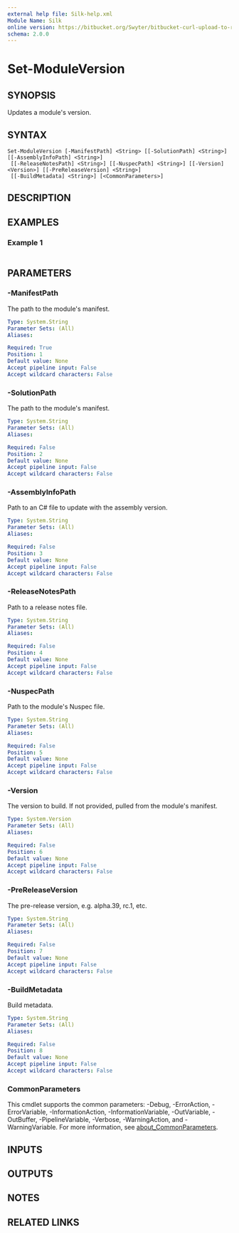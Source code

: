 ```yaml
---
external help file: Silk-help.xml
Module Name: Silk
online version: https://bitbucket.org/Swyter/bitbucket-curl-upload-to-repo-downloads
schema: 2.0.0
---
```


# Set-ModuleVersion

## SYNOPSIS
Updates a module's version.

## SYNTAX

```
Set-ModuleVersion [-ManifestPath] <String> [[-SolutionPath] <String>] [[-AssemblyInfoPath] <String>]
 [[-ReleaseNotesPath] <String>] [[-NuspecPath] <String>] [[-Version] <Version>] [[-PreReleaseVersion] <String>]
 [[-BuildMetadata] <String>] [<CommonParameters>]
```

## DESCRIPTION


## EXAMPLES

### Example 1
```powershell

```



## PARAMETERS

### -ManifestPath
The path to the module's manifest.

```yaml
Type: System.String
Parameter Sets: (All)
Aliases:

Required: True
Position: 1
Default value: None
Accept pipeline input: False
Accept wildcard characters: False
```

### -SolutionPath
The path to the module's manifest.

```yaml
Type: System.String
Parameter Sets: (All)
Aliases:

Required: False
Position: 2
Default value: None
Accept pipeline input: False
Accept wildcard characters: False
```

### -AssemblyInfoPath
Path to an C# file to update with the assembly version.

```yaml
Type: System.String
Parameter Sets: (All)
Aliases:

Required: False
Position: 3
Default value: None
Accept pipeline input: False
Accept wildcard characters: False
```

### -ReleaseNotesPath
Path to a release notes file.

```yaml
Type: System.String
Parameter Sets: (All)
Aliases:

Required: False
Position: 4
Default value: None
Accept pipeline input: False
Accept wildcard characters: False
```

### -NuspecPath
Path to the module's Nuspec file.

```yaml
Type: System.String
Parameter Sets: (All)
Aliases:

Required: False
Position: 5
Default value: None
Accept pipeline input: False
Accept wildcard characters: False
```

### -Version
The version to build.
If not provided, pulled from the module's manifest.

```yaml
Type: System.Version
Parameter Sets: (All)
Aliases:

Required: False
Position: 6
Default value: None
Accept pipeline input: False
Accept wildcard characters: False
```

### -PreReleaseVersion
The pre-release version, e.g.
alpha.39, rc.1, etc.

```yaml
Type: System.String
Parameter Sets: (All)
Aliases:

Required: False
Position: 7
Default value: None
Accept pipeline input: False
Accept wildcard characters: False
```

### -BuildMetadata
Build metadata.

```yaml
Type: System.String
Parameter Sets: (All)
Aliases:

Required: False
Position: 8
Default value: None
Accept pipeline input: False
Accept wildcard characters: False
```

### CommonParameters
This cmdlet supports the common parameters: -Debug, -ErrorAction, -ErrorVariable, -InformationAction, -InformationVariable, -OutVariable, -OutBuffer, -PipelineVariable, -Verbose, -WarningAction, and -WarningVariable. For more information, see [about_CommonParameters](http://go.microsoft.com/fwlink/?LinkID=113216).

## INPUTS

## OUTPUTS

## NOTES

## RELATED LINKS
